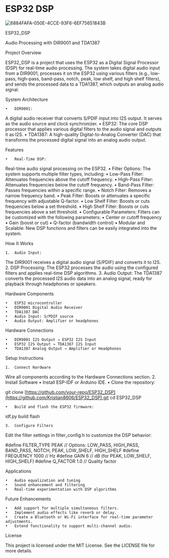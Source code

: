 # ESP32 DSP
![6884FAFA-050E-4CCE-93F6-6EF75651843B](https://github.com/user-attachments/assets/f2c9d4b0-3d23-4239-8961-3bb2ab004d40)

ESP32_DSP

Audio Processing with DIR9001 and TDA1387

Project Overview

ESP32_DSP is a project that uses the ESP32 as a Digital Signal Processor (DSP) for real-time audio processing. The system takes digital audio input from a DIR9001, processes it on the ESP32 using various filters (e.g., low-pass, high-pass, band-pass, notch, peak, low shelf, and high shelf filters), and sends the processed data to a TDA1387, which outputs an analog audio signal.

System Architecture

	•	DIR9001:
A digital audio receiver that converts S/PDIF input into I2S output. It serves as the audio source and clock synchronizer.
	•	ESP32:
The core DSP processor that applies various digital filters to the audio signal and outputs it as I2S.
	•	TDA1387:
A high-quality Digital-to-Analog Converter (DAC) that transforms the processed digital signal into an analog audio output.

Features

	•	Real-Time DSP:
Real-time audio signal processing on the ESP32.
	•	Filter Options:
The system supports multiple filter types, including:
	•	Low-Pass Filter: Attenuates frequencies above the cutoff frequency.
	•	High-Pass Filter: Attenuates frequencies below the cutoff frequency.
	•	Band-Pass Filter: Passes frequencies within a specific range.
	•	Notch Filter: Removes a narrow frequency band.
	•	Peak Filter: Boosts or attenuates a specific frequency with adjustable Q-factor.
	•	Low Shelf Filter: Boosts or cuts frequencies below a set threshold.
	•	High Shelf Filter: Boosts or cuts frequencies above a set threshold.
	•	Configurable Parameters:
Filters can be customized with the following parameters:
	•	Center or cutoff frequency
	•	Gain (boost or cut)
	•	Q-factor (bandwidth control)
	•	Modular and Scalable:
New DSP functions and filters can be easily integrated into the system.

How It Works

	1.	Audio Input:
The DIR9001 receives a digital audio signal (S/PDIF) and converts it to I2S.
	2.	DSP Processing:
The ESP32 processes the audio using the configured filters and applies real-time DSP algorithms.
	3.	Audio Output:
The TDA1387 converts the processed I2S audio data into an analog signal, ready for playback through headphones or speakers.

Hardware Components

	•	ESP32 microcontroller
	•	DIR9001 Digital Audio Receiver
	•	TDA1387 DAC
	•	Audio Input: S/PDIF source
	•	Audio Output: Amplifier or headphones

Hardware Connections

	•	DIR9001 I2S Output → ESP32 I2S Input
	•	ESP32 I2S Output → TDA1387 I2S Input
	•	TDA1387 Analog Output → Amplifier or Headphones

Setup Instructions

	1.	Connect Hardware
Wire all components according to the Hardware Connections section.
	2.	Install Software
	•	Install ESP-IDF or Arduino IDE.
	•	Clone the repository:

git clone [https://github.com/your-repo/ESP32_DSP](https://github.com/Kristian8606/ESP32_DSP).git
cd ESP32_DSP


	•	Build and flash the ESP32 firmware:

idf.py build flash


	3.	Configure Filters
Edit the filter settings in filter_config.h to customize the DSP behavior:

#define FILTER_TYPE PEAK       // Options: LOW_PASS, HIGH_PASS, BAND_PASS, NOTCH, PEAK, LOW_SHELF, HIGH_SHELF
#define FREQUENCY 1000         // Hz
#define GAIN 6                 // dB (for PEAK, LOW_SHELF, HIGH_SHELF)
#define Q_FACTOR 1.0           // Quality factor

Applications

	•	Audio equalization and tuning
	•	Sound enhancement and filtering
	•	Real-time experimentation with DSP algorithms

Future Enhancements

	•	Add support for multiple simultaneous filters.
	•	Implement audio effects like reverb or delay.
	•	Create a Bluetooth or Wi-Fi interface for real-time parameter adjustments.
	•	Extend functionality to support multi-channel audio.

License

This project is licensed under the MIT License. See the LICENSE file for more details.
